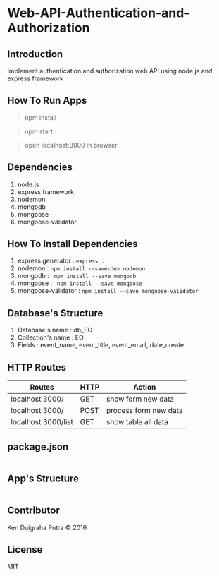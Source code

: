 # Web-API-Authentication-and-Authorization

## Introduction
Implement authentication and authorization web API using node.js and express framework

## How To Run Apps
> npm install

> npm start

> open localhost:3000 in browser

## Dependencies
1. node.js
2. express framework
3. nodemon
4. mongodb
5. mongoose
6. mongoose-validator

## How To Install Dependencies
1. express generator : ```express .```
2. nodemon : ```npm install --save-dev nodemon```
3. mongodb : ``` npm install --save mongodb```
4. mongoose : ``` npm install --save mongoose```
5. mongoose-validator : ```npm install --save mongoose-validator```

## Database's Structure

1. Database's name : db_EO
2. Collection's name : EO
3. Fields : event_name, event_title, event_email, date_create

## HTTP Routes

| Routes | HTTP | Action |
|--------|------|--------|
| localhost:3000/ | GET | show form new data |
| localhost:3000/ | POST | process form new data |
| localhost:3000/list | GET | show table all data |

## package.json

```
```

## App's Structure

```

```


## Contributor
Ken Duigraha Putra &copy; 2016

## License
MIT
